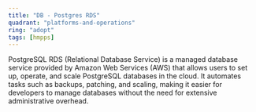 ```yaml
---
title: "DB - Postgres RDS"
quadrant: "platforms-and-operations"
ring: "adopt"
tags: [hmpps]
---
```


PostgreSQL RDS (Relational Database Service) is a managed database service provided by Amazon Web Services (AWS) that allows users to set up, operate, and scale PostgreSQL databases in the cloud. It automates tasks such as backups, patching, and scaling, making it easier for developers to manage databases without the need for extensive administrative overhead.
